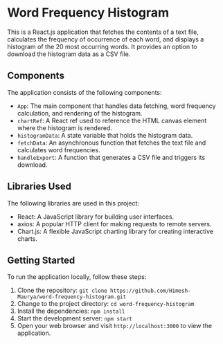 # Word Frequency Histogram

This is a React.js application that fetches the contents of a text file, calculates the frequency of occurrence of each word, and displays a histogram of the 20 most occurring words. It provides an option to download the histogram data as a CSV file.

## Components

The application consists of the following components:

- `App`: The main component that handles data fetching, word frequency calculation, and rendering of the histogram.
- `chartRef`: A React ref used to reference the HTML canvas element where the histogram is rendered.
- `histogramData`: A state variable that holds the histogram data.
- `fetchData`: An asynchronous function that fetches the text file and calculates word frequencies.
- `handleExport`: A function that generates a CSV file and triggers its download.

## Libraries Used

The following libraries are used in this project:

- React: A JavaScript library for building user interfaces.
- axios: A popular HTTP client for making requests to remote servers.
- Chart.js: A flexible JavaScript charting library for creating interactive charts.

## Getting Started

To run the application locally, follow these steps:

1. Clone the repository: `git clone https://github.com/Himesh-Maurya/word-frequency-histogram.git`
2. Change to the project directory: `cd word-frequency-histogram`
3. Install the dependencies: `npm install` 
4. Start the development server: `npm start`
5. Open your web browser and visit `http://localhost:3000` to view the application.



